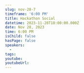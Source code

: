 ```yaml
---
slug: nov-28-7
timeframe: '6:00 PM'
title: Hackathon Social
datetime: 2023-11-28T18:00:00.000Z
date: Nov 28, 2023
time: 6:00 PM
isChild: false
hasPage: false
speakers:
  -
tags:
youtube:
youtubeUrl:
---
```

